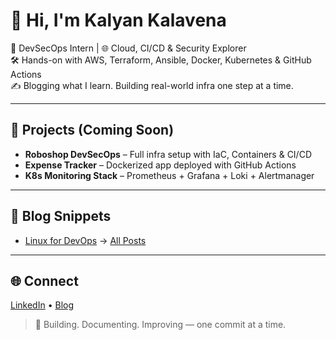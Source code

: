 # 👋 Hi, I'm Kalyan Kalavena

🔐 DevSecOps Intern | 🌐 Cloud, CI/CD & Security Explorer  
🛠️ Hands-on with AWS, Terraform, Ansible, Docker, Kubernetes & GitHub Actions  
✍️ Blogging what I learn. Building real-world infra one step at a time.

---

## 🚀 Projects (Coming Soon)

- **Roboshop DevSecOps** – Full infra setup with IaC, Containers & CI/CD
- **Expense Tracker** – Dockerized app deployed with GitHub Actions
- **K8s Monitoring Stack** – Prometheus + Grafana + Loki + Alertmanager

---

## 📘 Blog Snippets

- [Linux for DevOps](https://kalyankalavena.blogspot.com/2024/06/linux-basics-for-devops.html) 
→ [All Posts](https://kalyankalavena.blogspot.com/)

---

## 🌐 Connect

[LinkedIn](https://www.linkedin.com/in/kalyankalavena/) • [Blog](https://kalyankalavena.blogspot.com/)

> 🚧 Building. Documenting. Improving — one commit at a time.

